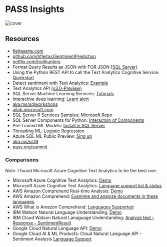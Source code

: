 # PASS Insights
![cover](https://github.com/hfleitas/SentimentPrediction/blob/master/PASSInsights201908-Dev/cover.png)

## Resources

* [fleitasarts.com](http://fleitasarts.com)
* [github.com/hfleitas/SentimentPrediction](https://github.com/hfleitas/SentimentPrediction)
* [netflix.com/trollhunters](https://netflix.com/trollhunters)
* Format Query Results as JSON with FOR JSON [(SQL Server)](https://docs.microsoft.com/sql/relational-databases/json/format-query-results-as-json-with-for-json-sql-server?view=sql-server-2017#output-of-the-for-json-clause)
* Using the Python REST API to call the Text Analytics Cognitive Service: [Quickstart](https://docs.microsoft.com/azure/cognitive-services/text-analytics/quickstarts/python)
* Detect sentiment with Text Analytics: [Example](https://docs.microsoft.com/azure/cognitive-services/text-analytics/how-tos/text-analytics-how-to-sentiment-analysis)
* Text Analytics API [(v3.0-Preview)](https://westcentralus.dev.cognitive.microsoft.com/docs/services/TextAnalytics-v3-0-preview)
* SQL Server Machine Learning Services: [Tutorials](http://aka.ms/mlsqldev)
* Interactive deep learning: [Learn alert](https://aka.ms/AA3dz6b)
* [aka.ms/sqlworkshops](https://aka.ms/sqlworkshops)
* [ailab.microsoft.com](https://ailab.microsoft.com)
* SQL Server R Services Samples: [Microsoft Repo](https://github.com/Microsoft/SQL-Server-R-Services-Samples)
* SQL Server Components for Python: [Interaction of Components](https://docs.microsoft.com/sql/advanced-analytics/python/new-components-in-sql-server-to-support-python-integration)
* Pre-Trained ML Models: [Install in SQL Server](https://docs.microsoft.com/sql/advanced-analytics/r/install-pretrained-models-sql-server)
* Threading ML: [Logistic Regression](https://docs.microsoft.com/machine-learning-server/python-reference/microsoftml/rx-logistic-regression)
* Azure SQL ML Public Preview: [Sing up](https://docs.microsoft.com/azure/sql-database/sql-database-machine-learning-services-overview#signup)
* [aka.ms/ss19](https://aka.ms/ss19)
* [pass.org/summit](https://www.pass.org/summit/2019/Learn/SpeakerDetails.aspx?spid=4116)

### Comparisons
*Note:* I found Microsoft Azure Cognitive Text Analytics to be the best one.

* Microsoft Azure Cognitive Text Analytics: [Demo](https://azure.microsoft.com/services/cognitive-services/text-analytics/)
* Microsoft Azure Cognitive Text Analytics: [Language support list & status](https://docs.microsoft.com/azure/cognitive-services/text-analytics/language-support#language-list-and-status)
* AWS Amazon Comprehend Real-time Analysis: [Demo](https://console.aws.amazon.com/comprehend/v2/home)
* AWS Amazon Comprehend: [Examime and analyze documents in these languages](https://docs.aws.amazon.com/comprehend/latest/dg/supported-languages.html).
* AWS What is Amazon Comprehend: [Languages Supported](https://docs.aws.amazon.com/comprehend/latest/dg/what-is.html)
* IBM Watson Natural Language Understanding: [Demo](https://www.ibm.com/watson/services/natural-language-understanding/)
* IBM Cloud Watson Natural Lanaguage Understanding: [Analyze text - Response - SentimentResult](https://cloud.ibm.com/apidocs/natural-language-understanding#analyze-text)
* Google Cloud Natural Language API: [Demo](https://cloud.google.com/natural-language)
* Google Cloud AI & ML Products: Cloud Natural Language API - Sentiment Analysis [Language Support](https://cloud.google.com/natural-language/docs/languages)

